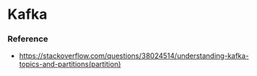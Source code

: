 # Kafka


### Reference 

- https://stackoverflow.com/questions/38024514/understanding-kafka-topics-and-partitions(partition)
